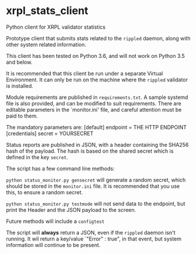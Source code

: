 # xrpl_stats_client
Python client for XRPL validator statistics

Prototype client that submits stats related to the `rippled` daemon, along with other system related information.

This client has been tested on Python 3.6, and will not work on Python 3.5 and below.

It is recommended that this client be run under a separate Virtual Environment. It can only be run on the machine where the `rippled` validator is installed.

Module requirements are published in `requirements.txt`. A sample systemd file is also provided, and can be modified to suit requirements. There are editable parameters in the `monitor.ini' file, and careful attention must be paid to them.

The mandatory parameters are:
[default]
endpoint = THE HTTP ENDPOINT
[credentials]
secret = YOURSECRET

Status reports are published in JSON, with a header containing the SHA256 hash of the payload. The hash is based on the shared secret which is defined in the key `secret`.

The script has a few command line methods:

`python status_monitor.py gensecret` will generate a random secret, which should be stored in the `monitor.ini` file. It is recommended that you use this, to ensure a random secret.

`python status_monitor.py testmode` will not send data to the endpoint, but print the Header and the JSON payload to the screen.

Future methods will include a `configtest`

The script will **always** return a JSON, even if the `rippled` daemon isn't running. It wil return a key/value `"Error" : true", in that event, but system information will continue to be present.
